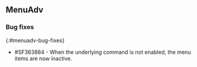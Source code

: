 ## MenuAdv

### Bug fixes
{:#menuadv-bug-fixes}

* \#SF363884 - When the underlying command is not enabled, the menu items are now inactive.